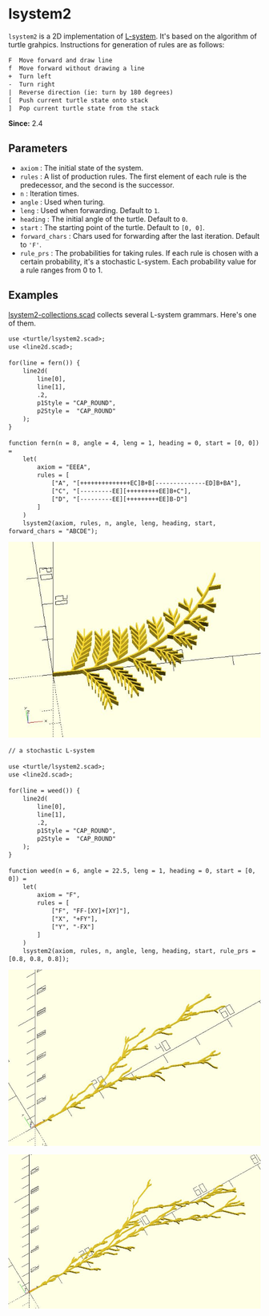 # lsystem2

`lsystem2` is a 2D implementation of [L-system](https://en.wikipedia.org/wiki/L-system). It's based on the algorithm of turtle grahpics. Instructions for generation of rules are as follows:

	F  Move forward and draw line
	f  Move forward without drawing a line
	+  Turn left
	-  Turn right 
	|  Reverse direction (ie: turn by 180 degrees)
	[  Push current turtle state onto stack
	]  Pop current turtle state from the stack

**Since:** 2.4

## Parameters

- `axiom` : The initial state of the system.
- `rules` : A list of production rules. The first element of each rule is the predecessor, and the second is the successor.
- `n` : Iteration times.
- `angle` : Used when turing.
- `leng` : Used when forwarding. Default to `1`.
- `heading` : The initial angle of the turtle. Default to `0`.
- `start` : The starting point of the turtle. Default to `[0, 0]`.
- `forward_chars` : Chars used for forwarding after the last iteration. Default to `'F'`. 
- `rule_prs` : The probabilities for taking rules. If each rule is chosen with a certain probability, it's a stochastic L-system. Each probability value for a rule ranges from 0 to 1.

## Examples

[lsystem2-collections.scad](https://github.com/JustinSDK/dotSCAD/blob/master/examples/turtle/lsystem2_collection.scad) collects several L-system grammars. Here's one of them.

	use <turtle/lsystem2.scad>;
	use <line2d.scad>;

	for(line = fern()) {
		line2d(
			line[0],
			line[1],
			.2,
			p1Style = "CAP_ROUND", 
			p2Style =  "CAP_ROUND"
		);
	}

	function fern(n = 8, angle = 4, leng = 1, heading = 0, start = [0, 0]) = 
		let(
			axiom = "EEEA",
			rules = [
				["A", "[++++++++++++++EC]B+B[--------------ED]B+BA"],
				["C", "[---------EE][+++++++++EE]B+C"],
				["D", "[---------EE][+++++++++EE]B-D"]
			]
		)
		lsystem2(axiom, rules, n, angle, leng, heading, start, forward_chars = "ABCDE");  

![lsystem2](images/lib3x-lsystem2-1.JPG)

    // a stochastic L-system

	use <turtle/lsystem2.scad>;
	use <line2d.scad>;

	for(line = weed()) {
		line2d(
			line[0],
			line[1],
			.2,
			p1Style = "CAP_ROUND", 
			p2Style =  "CAP_ROUND"
		);
	}

	function weed(n = 6, angle = 22.5, leng = 1, heading = 0, start = [0, 0]) = 
		let(
			axiom = "F",
			rules = [
				["F", "FF-[XY]+[XY]"],
				["X", "+FY"],
				["Y", "-FX"]
			]
		)
		lsystem2(axiom, rules, n, angle, leng, heading, start, rule_prs = [0.8, 0.8, 0.8]);

![lsystem2](images/lib3x-lsystem2-2.JPG)

![lsystem2](images/lib3x-lsystem2-3.JPG)